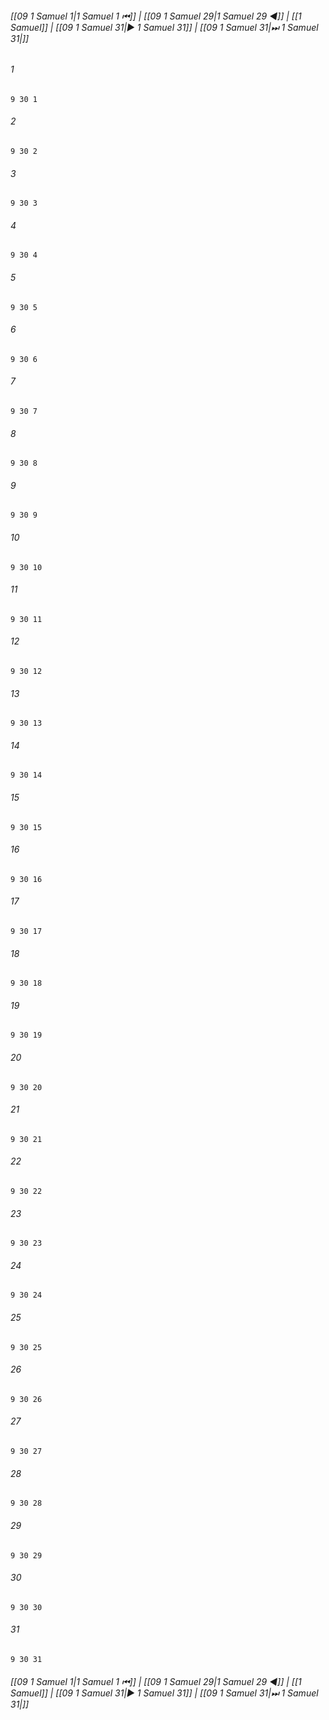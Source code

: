 
###### [[09 1 Samuel 1|1 Samuel 1 ⏮]] | [[09 1 Samuel 29|1 Samuel 29 ◀]] | [[1 Samuel]] | [[09 1 Samuel 31|▶ 1 Samuel 31]] | [[09 1 Samuel 31|⏭ 1 Samuel 31|]]

###### 1
``` verse
9 30 1 
```
###### 2
``` verse
9 30 2 
```
###### 3
``` verse
9 30 3 
```
###### 4
``` verse
9 30 4 
```
###### 5
``` verse
9 30 5 
```
###### 6
``` verse
9 30 6 
```
###### 7
``` verse
9 30 7 
```
###### 8
``` verse
9 30 8 
```
###### 9
``` verse
9 30 9 
```
###### 10
``` verse
9 30 10 
```
###### 11
``` verse
9 30 11 
```
###### 12
``` verse
9 30 12 
```
###### 13
``` verse
9 30 13 
```
###### 14
``` verse
9 30 14 
```
###### 15
``` verse
9 30 15 
```
###### 16
``` verse
9 30 16 
```
###### 17
``` verse
9 30 17 
```
###### 18
``` verse
9 30 18 
```
###### 19
``` verse
9 30 19 
```
###### 20
``` verse
9 30 20 
```
###### 21
``` verse
9 30 21 
```
###### 22
``` verse
9 30 22 
```
###### 23
``` verse
9 30 23 
```
###### 24
``` verse
9 30 24 
```
###### 25
``` verse
9 30 25 
```
###### 26
``` verse
9 30 26 
```
###### 27
``` verse
9 30 27 
```
###### 28
``` verse
9 30 28 
```
###### 29
``` verse
9 30 29 
```
###### 30
``` verse
9 30 30 
```
###### 31
``` verse
9 30 31 
```

###### [[09 1 Samuel 1|1 Samuel 1 ⏮]] | [[09 1 Samuel 29|1 Samuel 29 ◀]] | [[1 Samuel]] | [[09 1 Samuel 31|▶ 1 Samuel 31]] | [[09 1 Samuel 31|⏭ 1 Samuel 31|]]

